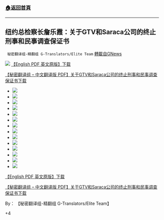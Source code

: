 ###  [:house:返回首頁](https://github.com/ourhimalayas/txt)
---


## 纽约总检察长詹乐霞：关于GTV和Saraca公司的终止刑事和民事调查保证书
` 秘密翻译组-精翻组 G-Translators/Elite Team` [轉載自GNews](https://gnews.org/zh-hans/1534601/)

![](https://assets.gnews.org/wp-content/uploads/2021/09/GTV-CN.jpg)
[【English PDF 英文原版】](https://assets.gnews.org/wp-content/uploads/2021/09/nyag_aod_-_gtv-saraca_-_executed.pdf)[下载](https://assets.gnews.org/wp-content/uploads/2021/09/nyag_aod_-_gtv-saraca_-_executed.pdf)

[【秘密翻译组 – 中文翻译版 PDF】关于GTV和Saraca公司的终止刑事和民事调查保证书](https://assets.gnews.org/wp-content/uploads/2021/09/关于GTV和Saraca公司的终止刑事和民事调查保证书.pdf)[下载](https://assets.gnews.org/wp-content/uploads/2021/09/关于GTV和Saraca公司的终止刑事和民事调查保证书.pdf)

- ![](https://assets.gnews.org/wp-content/uploads/2021/09/GTV-Saraca-001-scaled.jpg)
- ![](https://assets.gnews.org/wp-content/uploads/2021/09/GTV-Saraca-002-scaled.jpg)
- ![](https://assets.gnews.org/wp-content/uploads/2021/09/GTV-Saraca-003-scaled.jpg)
- ![](https://assets.gnews.org/wp-content/uploads/2021/09/GTV-Saraca-004-scaled.jpg)
- ![](https://assets.gnews.org/wp-content/uploads/2021/09/GTV-Saraca-005-scaled.jpg)
- ![](https://assets.gnews.org/wp-content/uploads/2021/09/GTV-Saraca-006-scaled.jpg)
- ![](https://assets.gnews.org/wp-content/uploads/2021/09/GTV-Saraca-007-scaled.jpg)
- ![](https://assets.gnews.org/wp-content/uploads/2021/09/GTV-Saraca-008-scaled.jpg)
- ![](https://assets.gnews.org/wp-content/uploads/2021/09/GTV-Saraca-009-scaled.jpg)
- ![](https://assets.gnews.org/wp-content/uploads/2021/09/GTV-Saraca-010-scaled.jpg)
- ![](https://assets.gnews.org/wp-content/uploads/2021/09/GTV-Saraca-011-scaled.jpg)
- ![](https://assets.gnews.org/wp-content/uploads/2021/09/GTV-Saraca-012-scaled.jpg)
- ![](https://assets.gnews.org/wp-content/uploads/2021/09/GTV-Saraca-013-scaled.jpg)
- ![](https://assets.gnews.org/wp-content/uploads/2021/09/GTV-Saraca-014-scaled.jpg)


[【English PDF 英文原版】](https://assets.gnews.org/wp-content/uploads/2021/09/nyag_aod_-_gtv-saraca_-_executed.pdf)[下载](https://assets.gnews.org/wp-content/uploads/2021/09/nyag_aod_-_gtv-saraca_-_executed.pdf)

[【秘密翻译组 – 中文翻译版 PDF】关于GTV和Saraca公司的终止刑事和民事调查保证书](https://assets.gnews.org/wp-content/uploads/2021/09/关于GTV和Saraca公司的终止刑事和民事调查保证书.pdf)[下载](https://assets.gnews.org/wp-content/uploads/2021/09/关于GTV和Saraca公司的终止刑事和民事调查保证书.pdf)

By： 【秘密翻译组-精翻组 G-Translators/Elite Team】

+4
